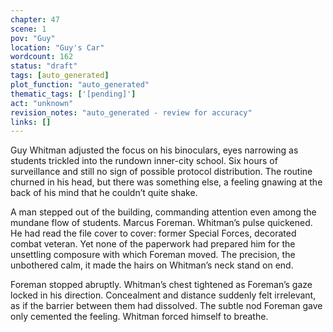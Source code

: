 ```yaml
---
chapter: 47
scene: 1
pov: "Guy"
location: "Guy's Car"
wordcount: 162
status: "draft"
tags: [auto_generated]
plot_function: "auto_generated"
thematic_tags: ['[pending]']
act: "unknown"
revision_notes: "auto_generated - review for accuracy"
links: []
---
```


Guy Whitman adjusted the focus on his binoculars, eyes narrowing as students trickled into the rundown inner-city school. Six hours of surveillance and still no sign of possible protocol distribution. The routine churned in his head, but there was something else, a feeling gnawing at the back of his mind that he couldn’t quite shake. 

A man stepped out of the building, commanding attention even among the mundane flow of students. Marcus Foreman. Whitman’s pulse quickened. He had read the file cover to cover: former Special Forces, decorated combat veteran. Yet none of the paperwork had prepared him for the unsettling composure with which Foreman moved. The precision, the unbothered calm, it made the hairs on Whitman’s neck stand on end. 

Foreman stopped abruptly. Whitman’s chest tightened as Foreman’s gaze locked in his direction. Concealment and distance suddenly felt irrelevant, as if the barrier between them had dissolved. The subtle nod Foreman gave only cemented the feeling. Whitman forced himself to breathe.
